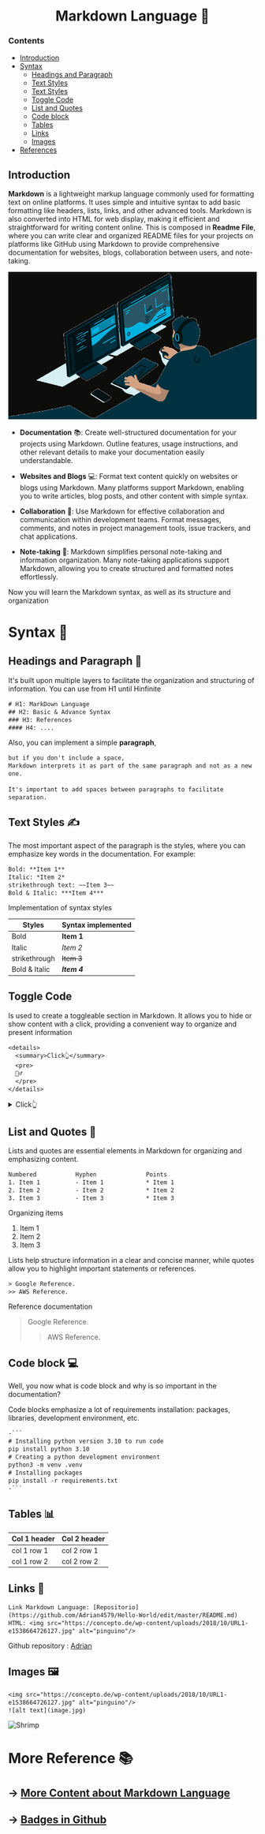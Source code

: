 <h1 align="center">Markdown Language 📝 </h1>

### **Contents**
  - [Introduction](#introduction)
  - [Syntax](#syntax-)
    - [Headings and Paragraph](#headings-and-paragraph-)
    - [Text Styles](##text-styles-)
    - [Text Styles](#text-styles)
    - [Toggle Code](#toggle-code-)
    - [List and Quotes](list-and-quotes-)
    - [Code block](code-block-)
    - [Tables](tables-)
    - [Links](links-)
    - [Images](images-)
  - [References](references)

## Introduction

**Markdown** is a lightweight markup language commonly used for formatting text on online platforms. It uses simple and intuitive syntax to add basic formatting like headers, lists, links, and other advanced tools. Markdown is also converted into HTML for web display, making it efficient and straightforward for writing content online. This is composed in **Readme File**, where you can write clear and organized README files for your projects on platforms like GitHub using Markdown to provide comprehensive documentation for websites, blogs, collaboration between users, and note-taking.

<p align="center">
  <img src="https://raw.githubusercontent.com/Potential17/Potential17/master/user%20(2).gif" alt="User working at a desk"/>
</p>

* **Documentation** 📚: Create well-structured documentation for your projects using Markdown. Outline features, usage instructions, and other relevant details to make your documentation easily understandable.

* **Websites and Blogs** 💻: Format text content quickly on websites or blogs using Markdown. Many platforms support Markdown, enabling you to write articles, blog posts, and other content with simple syntax.

* **Collaboration** 🤝: Use Markdown for effective collaboration and communication within development teams. Format messages, comments, and notes in project management tools, issue trackers, and chat applications.

* **Note-taking** 📒: Markdown simplifies personal note-taking and information organization. Many note-taking applications support Markdown, allowing you to create structured and formatted notes effortlessly.

Now you will learn the Markdown syntax, as well as its structure and organization

# Syntax 🔡
## Headings and Paragraph 📑

It's built upon multiple layers to facilitate the organization and structuring of information. You can use from H1 until Hinfinite

```
# H1: MarkDown Language 
## H2: Basic & Advance Syntax
### H3: References
#### H4: ....
```
Also, you can implement a simple **paragraph**,
```
but if you don't include a space,
Markdown interprets it as part of the same paragraph and not as a new one.

It's important to add spaces between paragraphs to facilitate separation.
```

## Text Styles ✍️

The most important aspect of the paragraph is the styles, where you can emphasize key words in the documentation. For example:

```
Bold: **Item 1**
Italic: *Item 2*
strikethrough text: ~~Item 3~~
Bold & Italic: ***Item 4***
```

Implementation of syntax styles

| Styles        | Syntax implemented |                         
| ------------- | -------------------|
| Bold          | **Item 1**         |
| Italic        | *Item 2*           |
| strikethrough | ~~Item 3~~         |
| Bold & Italic | ***Item 4***       |

## Toggle Code

Is used to create a toggleable section in Markdown. It allows you to hide or show content with a click, providing a convenient way to organize and present information
```
<details>
  <summary>Click👆</summary>
  <pre>
  🤷‍♂️
  </pre>
</details>
```

<details>
  <summary>Click👆</summary>
  <pre>
  🤷‍♂️
  </pre>
</details>


## List and Quotes 📝
Lists and quotes are essential elements in Markdown for organizing and emphasizing content. 

```
Numbered           Hyphen              Points
1. Item 1          - Item 1            * Item 1
2. Item 2          - Item 2            * Item 2
3. Item 3          - Item 3            * Item 3
```
Organizing items
1. Item 1
2. Item 2
3. Item 3     

Lists help structure information in a clear and concise manner, while quotes allow you to highlight important statements or references.
```
> Google Reference.
>> AWS Reference.
```
Reference documentation
> Google Reference.
>> AWS Reference.

## Code block 💻

Well, you now what is code block and why is so important in the documentation?

Code blocks emphasize a lot of requirements installation: packages, libraries, development environment, etc.
```
-```
# Installing python version 3.10 to run code
pip install python 3.10
# Creating a python development environment
python3 -m venv .venv
# Installing packages
pip install -r requirements.txt
-```
```
## Tables 📊

| Col 1 header  | Col 2 header  |
| ------------- | ------------- |
| col 1 row 1   | col 2 row 1   |
| col 1 row 2   | col 2 row 2   |


## Links 🔗
```
Link Markdown Language: [Repositorio](https://github.com/Adrian4579/Hello-World/edit/master/README.md)
HTML: <img src="https://concepto.de/wp-content/uploads/2018/10/URL1-e1538664726127.jpg" alt="pinguino"/>
```
Github repository : [Adrian](https://github.com/Adrian4579/Hello-World/edit/master/README.md)

## Images 🖼️
```
<img src="https://concepto.de/wp-content/uploads/2018/10/URL1-e1538664726127.jpg" alt="pinguino"/>
![alt text](image.jpg)
```
<img src="https://www.shutterstock.com/image-vector/realistic-shrimp-isolated-detailed-black-260nw-1961969428.jpg" alt="Shrimp"/>


# More Reference 📚
## → [More Content about Markdown Language](https://github.com/abhisheknaiidu/awesome-github-profile-readme)
## → [Badges in Github](https://github.com/Envoy-VC/awesome-badges)

